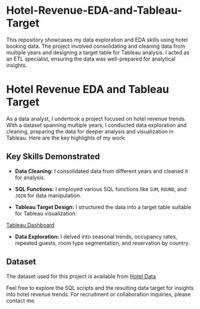 # Hotel-Revenue-EDA-and-Tableau-Target
This repository showcases my data exploration and EDA skills using hotel booking data. The project involved consolidating and cleaning data from multiple years and designing a target table for Tableau analysis. I acted as an ETL specialist, ensuring the data was well-prepared for analytical insights.

# Hotel Revenue EDA and Tableau Target

As a data analyst, I undertook a project focused on hotel revenue trends. With a dataset spanning multiple years, I conducted data exploration and cleaning, preparing the data for deeper analysis and visualization in Tableau. Here are the key highlights of my work:

## Key Skills Demonstrated

- **Data Cleaning:** I consolidated data from different years and cleaned it for analysis.

- **SQL Functions:** I employed various SQL functions like `SUM`, `ROUND`, and `JOIN` for data manipulation.

- **Tableau Target Design:** I structured the data into a target table suitable for Tableau visualization.

[Tableau Dashboard](https://public.tableau.com/views/HotelInsights_16946054953540/Dashboard?:language=en-US&:display_count=n&:origin=viz_share_link)


- **Data Exploration:** I delved into seasonal trends, occupancy rates, repeated guests, room type segmentation, and reservation by country.

## Dataset

The dataset used for this project is available from [Hotel Data](https://docs.google.com/spreadsheets/d/1WNgqQg8GSmMCpgVypm8zv4ZYB9EOp9MaqzbdbMEvQhk/edit?usp=drive_link)


Feel free to explore the SQL scripts and the resulting data target for insights into hotel revenue trends. For recruitment or collaboration inquiries, please contact me.

